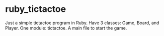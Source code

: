 # ruby_tictactoe
Just a simple tictactoe program in Ruby. Have 3 classes: Game, Board, and Player. One module: tictactoe. A main file to start the game.

